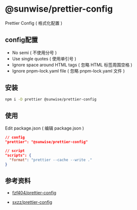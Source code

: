# @sunwise/prettier-config
Prettier Config ( 格式化配置 )


## config配置

+ No semi ( 不使用分号 )
+ Use single quotes ( 使用单引号 )
+ Ignore space around HTML tags ( 忽略 HTML 标签周围空格 )
+ Ignore pnpm-lock.yaml file ( 忽略 pnpm-lock.yaml 文件 )

## 安装

```bash
npm i -D prettier @sunwise/prettier-config

```

## 使用

Edit package.json ( 编辑 package.json )


```json
// config
"prettier": "@sunwise/prettier-config"

// script
"scripts": {
  "format": "prettier --cache --write ."
}
```

## 参考资料

+ [fzf404/prettier-config](https://github.com/fzf404/prettier-config)

+ [sxzz/prettier-config](https://github.com/sxzz/prettier-config)
